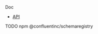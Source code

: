 
Doc
- [API](https://docs.confluent.io/platform/current/clients/confluent-kafka-javascript/docs/index.html)

TODO npm @confluentinc/schemaregistry